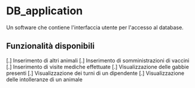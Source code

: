 # DB_application
Un software che contiene l'interfaccia utente per l'accesso al database.
## Funzionalità disponibili
[.] Inserimento di altri animali
[.] Inserimento di somministrazioni di vaccini
[.] Inserimento di visite mediche effettuate
[.] Visualizzazione delle gabbie presenti
[.] Visualizzazione dei turni di un dipendente
[.] Visualizzazione delle intolleranze di un animale
